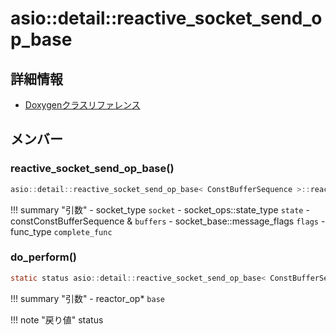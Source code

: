 # asio::detail::reactive_socket_send_op_base



## 詳細情報

- [Doxygenクラスリファレンス](https://lang-ship.com/reference/ESP32/latest/classasio_1_1detail_1_1reactive__socket__send__op__base.html)

## メンバー

### reactive_socket_send_op_base()



```c
asio::detail::reactive_socket_send_op_base< ConstBufferSequence >::reactive_socket_send_op_base(socket_type socket, socket_ops::state_type state, const ConstBufferSequence &buffers, socket_base::message_flags flags, func_type complete_func)
```

!!! summary "引数"
	- socket_type `socket` 
	- socket_ops::state_type `state` 
	- constConstBufferSequence & `buffers` 
	- socket_base::message_flags `flags` 
	- func_type `complete_func` 



### do_perform()



```c
static status asio::detail::reactive_socket_send_op_base< ConstBufferSequence >::do_perform(reactor_op *base)
```

!!! summary "引数"
	- reactor_op* `base` 

!!! note "戻り値"
	status



